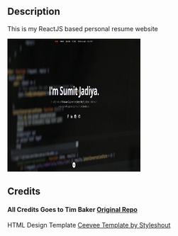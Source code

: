 ## Description

This is my ReactJS based personal resume website

<img src="website.png" height="300" width="300">

## Credits

#### All Credits Goes to Tim Baker <a href='https://github.com/tbakerx/react-resume-template'> Original Repo </a>

HTML Design Template
<a href="https://www.styleshout.com/free-templates/ceevee/">Ceevee Template by Styleshout</a>
